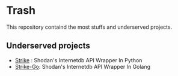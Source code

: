 # Trash

This repository containd the most stuffs and underserved projects.

## Underserved  projects

- [Strike](https://github.com/powerexploit/Trash/tree/main/Strike) : Shodan's Internetdb API Wrapper In Python
- [Strike-Go](https://github.com/powerexploit/Trash/tree/main/strike-go): Shodan's Internetdb API Wrapper In Golang
